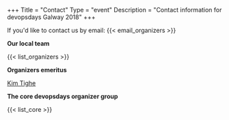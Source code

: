 +++
Title = "Contact"
Type = "event"
Description = "Contact information for devopsdays Galway 2018"
+++

If you'd like to contact us by email: {{< email_organizers >}}

**Our local team**

{{< list_organizers >}}

**Organizers emeritus**

[Kim Tighe](https://www.linkedin.com/in/kimtighe/)

**The core devopsdays organizer group**

{{< list_core >}}
